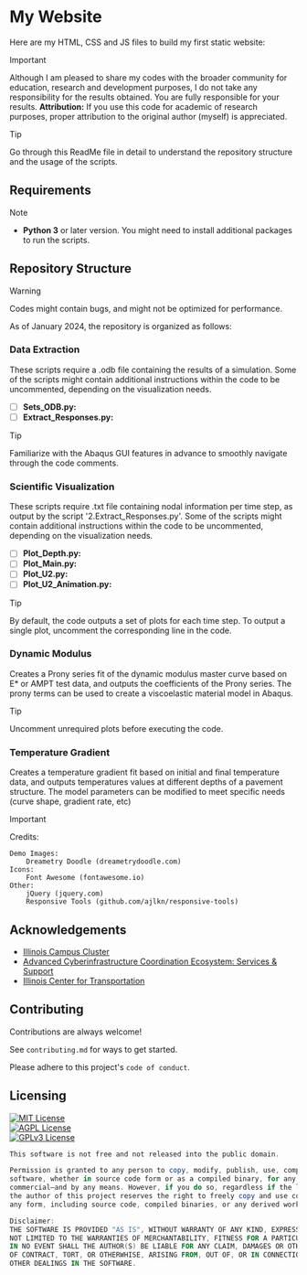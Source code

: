 # My Website
Here are my HTML, CSS and JS files to build my first static website:

> [!IMPORTANT]
> Although I am pleased to share my codes with the broader community for education, research and development purposes, I do not take any responsibility for the results obtained. You are fully responsible for your results.
> **Attribution:** If you use this code for academic of research purposes, proper attribution to the original author (myself) is appreciated.

> [!TIP]
> Go through this ReadMe file in detail to understand the repository structure and the usage of the scripts.

## Requirements
> [!NOTE]
> - **Python 3** or later version. You might need to install additional packages to run the scripts.

## Repository Structure
> [!WARNING]
> Codes might contain bugs, and might not be optimized for performance.

As of January 2024, the repository is organized as follows:

### Data Extraction
These scripts require a .odb file containing the results of a simulation.
Some of the scripts might contain additional instructions within the code to be uncommented, depending on the visualization needs.

- [ ] **Sets_ODB.py:**
- [ ] **Extract_Responses.py:**

> [!TIP]
> Familiarize with the Abaqus GUI features in advance to smoothly navigate through the code comments.

### Scientific Visualization
These scripts require .txt file containing nodal information per time step, as output by the script '2.Extract_Responses.py'.
Some of the scripts might contain additional instructions within the code to be uncommented, depending on the visualization needs.

- [ ] **Plot_Depth.py:**
- [ ] **Plot_Main.py:**
- [ ] **Plot_U2.py:**
- [ ] **Plot_U2_Animation.py:**

> [!TIP]
> By default, the code outputs a set of plots for each time step. To output a single plot, uncomment the corresponding line in the code.

### Dynamic Modulus
Creates a Prony series fit of the dynamic modulus master curve based on E* or AMPT test data, and outputs the coefficients of the Prony series.
The prony terms can be used to create a viscoelastic material model in Abaqus.

> [!TIP]
> Uncomment unrequired plots before executing the code.

### Temperature Gradient
Creates a temperature gradient fit based on initial and final temperature data, and outputs temperatures values at different depths of a pavement structure.
The model parameters can be modified to meet specific needs (curve shape, gradient rate, etc)

> [!IMPORTANT]
> Credits:
> 
	Demo Images:
		Dreametry Doodle (dreametrydoodle.com)
	Icons:
		Font Awesome (fontawesome.io)
	Other:
		jQuery (jquery.com)
		Responsive Tools (github.com/ajlkn/responsive-tools)

 ## Acknowledgements

 - [Illinois Campus Cluster](https://campuscluster.illinois.edu/)
 - [Advanced Cyberinfrastructure Coordination Ecosystem: Services & Support](https://access-ci.org/)
 - [Illinois Center for Transportation](https://ict.illinois.edu/)

## Contributing

Contributions are always welcome!

See `contributing.md` for ways to get started.

Please adhere to this project's `code of conduct`.

## Licensing

[![MIT License](https://img.shields.io/badge/License-Illinois-green.svg)](https://opensource.org/licenses/) <br>
[![AGPL License](https://img.shields.io/badge/License-ICT-blue.svg)](https://opensource.org/licenses/) <br>
[![GPLv3 License](https://img.shields.io/badge/License-Mechanics%20v1-yellow.svg)](https://opensource.org/licenses/)

```powershell
This software is not free and not released into the public domain.

Permission is granted to any person to copy, modify, publish, use, compile, sell or distribute this
software, whether in source code form or as a compiled binary, for any purpose—commercial or non
commercial—and by any means. However, if you do so, regardless if the license your project uses,
the author of this project reserves the right to freely copy and use code from your project in
any form, including source code, compiled binaries, or any derived works.

Disclaimer:
THE SOFTWARE IS PROVIDED "AS IS", WITHOUT WARRANTY OF ANY KIND, EXPRESS OR IMPLIED, INCLUDING BUT
NOT LIMITED TO THE WARRANTIES OF MERCHANTABILITY, FITNESS FOR A PARTICULAR PURPOSE AND NON-INFRINGEMENT.
IN NO EVENT SHALL THE AUTHOR(S) BE LIABLE FOR ANY CLAIM, DAMAGES OR OTHER LIABILITY, WHETHER IN AN ACTION
OF CONTRACT, TORT, OR OTHERWHISE, ARISING FROM, OUT OF, OR IN CONNECTION WITH THE SOFTWARE OR THE USE OR 
OTHER DEALINGS IN THE SOFTWARE.

``` 
